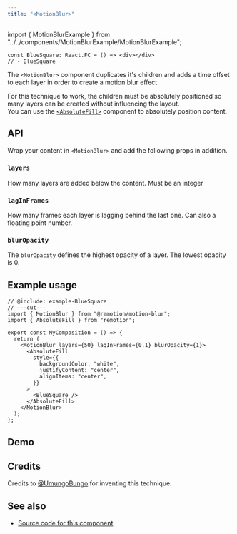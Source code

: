 ```yaml
---
title: "<MotionBlur>"
---
```


import { MotionBlurExample } from "../../components/MotionBlurExample/MotionBlurExample";

```twoslash include example
const BlueSquare: React.FC = () => <div></div>
// - BlueSquare
```

The `<MotionBlur>` component duplicates it's children and adds a time offset to each layer in order to create a motion blur effect.

For this technique to work, the children must be absolutely positioned so many layers can be created without influencing the layout.  
You can use the [`<AbsoluteFill>`](/docs/absolute-fill) component to absolutely position content.

## API

Wrap your content in `<MotionBlur>` and add the following props in addition.

### `layers`

How many layers are added below the content. Must be an integer

### `lagInFrames`

How many frames each layer is lagging behind the last one. Can also a floating point number.

### `blurOpacity`

The `blurOpacity` defines the highest opacity of a layer. The lowest opacity is 0.

## Example usage

```tsx twoslash
// @include: example-BlueSquare
// ---cut---
import { MotionBlur } from "@remotion/motion-blur";
import { AbsoluteFill } from "remotion";

export const MyComposition = () => {
  return (
    <MotionBlur layers={50} lagInFrames={0.1} blurOpacity={1}>
      <AbsoluteFill
        style={{
          backgroundColor: "white",
          justifyContent: "center",
          alignItems: "center",
        }}
      >
        <BlueSquare />
      </AbsoluteFill>
    </MotionBlur>
  );
};
```

## Demo

<MotionBlurExample />

## Credits

Credits to [@UmungoBungo](https://github.com/UmungoBungo) for inventing this technique.

## See also

- [Source code for this component](https://github.com/remotion-dev/remotion/blob/main/packages/motion-blur/src/MotionBlur.tsx)
